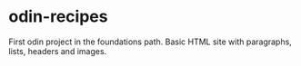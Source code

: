 # odin-recipes

First odin project in the foundations path. Basic HTML site with paragraphs, lists, headers and images.